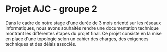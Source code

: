 # Projet AJC - groupe 2

Dans le cadre de notre stage d'une durée de 3 mois orienté sur les réseaux informatiques, nous avons souhaités rendre une documentation technique montrant les différentes étapes du projet final.
Ce projet consiste en la mise en place d'une topologie selon un cahier des charges, des exigences techniques et des délais associés.

